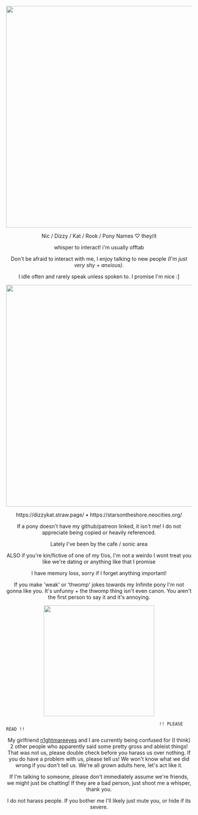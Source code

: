 <p align="center"> <img width="600" src="https://64.media.tumblr.com/584a851f049327db7a1286dc9bfe32e8/4c240f87beecd706-19/s1280x1920/717fd06574812fafd5a9b687eb6e6d8317dbfae7.png"> </p>
<p align="center"> Nic / Dizzy / Kat / Rook / Pony Names ♡ they/it </p>
<p align="center"> whisper to interact! i'm usually offtab </p>
<p align="center"> Don't be afraid to interact with me, I enjoy talking to new people <i>(I'm just very shy + anxious)</i>. </p>
<p align="center"> I idle often and rarely speak unless spoken to. I promise I'm nice :] </p>
<p align="center"> <img width="600" src="https://64.media.tumblr.com/f0e725e1f06c7ee67514e0a789ead7ca/cb7d539e66f4e955-ae/s1280x1920/6f249e5c439b60f7f1c4b959e89ca41d74ed365f.gif"> </p>
<p align="center"> https://dizzykat.straw.page/ • https://starsontheshore.neocities.org/ </p>
<p align="center"> If a pony doesn't have my github/patreon linked, it isn't me! I do not appreciate being copied or heavily referenced. </p>
<p align="center"> Lately I've been by the cafe / sonic area </p>
<p align="center"> ALSO if you're kin/fictive of one of my f/os, I'm not a weirdo I wont treat you like we're dating or anything like that I promise </p>
<p align="center"> I have memory loss, sorry if I forget anything important! </p>
<p align="center"> If you make 'weak' or 'thwomp' jokes towards my Infinite pony I'm not gonna like you. It's unfunny + the thwomp thing isn't even canon. You aren't the first person to say it and it's annoying.</p>
<p align="center"> <img width="300" src="https://64.media.tumblr.com/7cb93d58642af749476adbc124e3178e/4c240f87beecd706-21/s1280x1920/318147396dba56b91a95d9a92193734aaf0e2202.gif"> </p>

                                                              !! PLEASE READ !!

<p align="center"> My girlfriend <a href="https://github.com/n1ghtmareeyes">n1ghtmareeyes</a> and I are currently being confused for (I think) 2 other people who apparently said some pretty gross and ableist things! That was not us, please double check before you harass us over nothing.
If you do have a problem with us, please tell us! We won't know what we did wrong if you don't tell us. We're all grown adults here, let's act like it. </p>

<p align="center">If I'm talking to someone, please don't immediately assume we're friends, we might just be chatting! If they are a bad person, just shoot me a whisper, thank you.</p>

<p align="center">I do not harass people. If you bother me I'll likely just mute you, or hide if its severe.</p>

